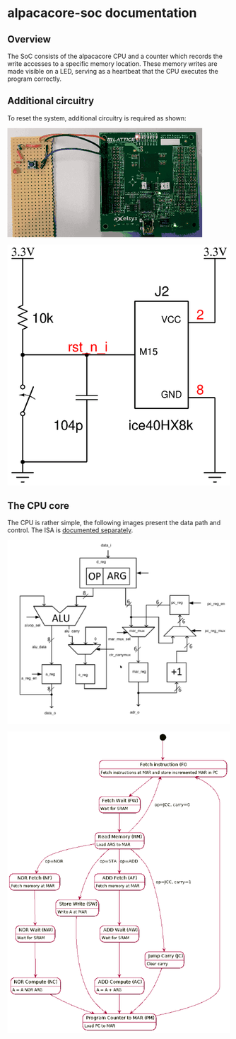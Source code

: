 # alpacacore-soc documentation

## Overview
The SoC consists of the alpacacore CPU and a counter which records the write accesses to a specific memory location.
These memory writes are made visible on a LED, serving as a heartbeat that the CPU executes the program correctly.

## Additional circuitry
To reset the system, additional circuitry is required as shown:

![Demo of alpacacore-soc on iceHX8K demo board](img/demo.gif)

![Circuit diagram sketch of reset button](img/pull_up_rst_n_i.png)

## The CPU core
The CPU is rather simple, the following images present the data path and control.
The ISA is [documented separately](isa.md).

![Data path of CPU](img/cpu.png)

![Control state machine of CPU](img/statemachine.png)

